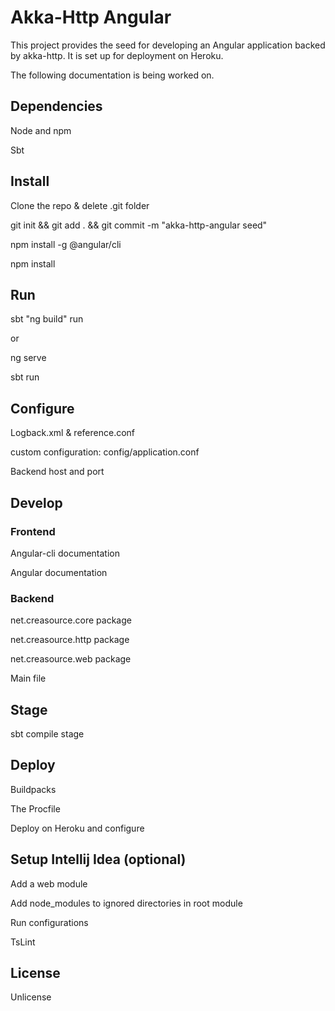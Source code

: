 # Akka-Http Angular

This project provides the seed for developing an Angular application backed by akka-http.
It is set up for deployment on Heroku.

The following documentation is being worked on.

## Dependencies

Node and npm

Sbt

## Install

Clone the repo & delete .git folder

git init && git add . && git commit -m "akka-http-angular seed"

npm install -g @angular/cli

npm install

## Run

sbt "ng build" run

or

ng serve

sbt run

## Configure

Logback.xml & reference.conf

custom configuration: config/application.conf

Backend host and port

## Develop

### Frontend

Angular-cli documentation

Angular documentation

### Backend

net.creasource.core package

net.creasource.http package

net.creasource.web package

Main file

## Stage

sbt compile stage

## Deploy

Buildpacks

The Procfile

Deploy on Heroku and configure

## Setup Intellij Idea (optional)

Add a web module

Add node_modules to ignored directories in root module

Run configurations

TsLint

## License

Unlicense